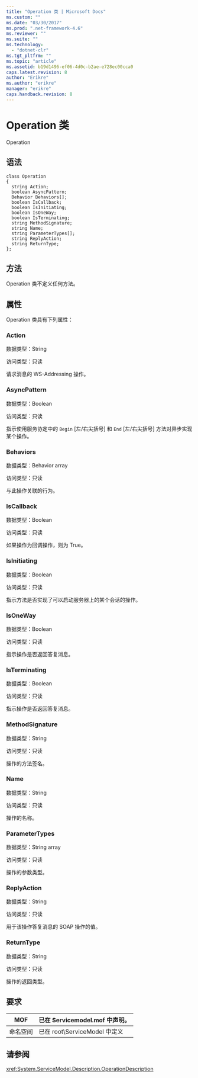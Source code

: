 ```yaml
---
title: "Operation 类 | Microsoft Docs"
ms.custom: ""
ms.date: "03/30/2017"
ms.prod: ".net-framework-4.6"
ms.reviewer: ""
ms.suite: ""
ms.technology: 
  - "dotnet-clr"
ms.tgt_pltfrm: ""
ms.topic: "article"
ms.assetid: b19d1496-ef06-4d0c-b2ae-e728ec00cca0
caps.latest.revision: 8
author: "Erikre"
ms.author: "erikre"
manager: "erikre"
caps.handback.revision: 8
---
```

# Operation 类
Operation  
  
## 语法  
  
```  
class Operation  
{  
  string Action;  
  boolean AsyncPattern;  
  Behavior Behaviors[];  
  boolean IsCallback;  
  boolean IsInitiating;  
  boolean IsOneWay;  
  boolean IsTerminating;  
  string MethodSignature;  
  string Name;  
  string ParameterTypes[];  
  string ReplyAction;  
  string ReturnType;  
};  
```  
  
## 方法  
 Operation 类不定义任何方法。  
  
## 属性  
 Operation 类具有下列属性：  
  
### Action  
 数据类型：String  
  
 访问类型：只读  
  
 请求消息的 WS\-Addressing 操作。  
  
### AsyncPattern  
 数据类型：Boolean  
  
 访问类型：只读  
  
 指示使用服务协定中的 `Begin` \[左\/右尖括号\] 和 `End` \[左\/右尖括号\] 方法对异步实现某个操作。  
  
### Behaviors  
 数据类型：Behavior array  
  
 访问类型：只读  
  
 与此操作关联的行为。  
  
### IsCallback  
 数据类型：Boolean  
  
 访问类型：只读  
  
 如果操作为回调操作，则为 True。  
  
### IsInitiating  
 数据类型：Boolean  
  
 访问类型：只读  
  
 指示方法是否实现了可以启动服务器上的某个会话的操作。  
  
### IsOneWay  
 数据类型：Boolean  
  
 访问类型：只读  
  
 指示操作是否返回答复消息。  
  
### IsTerminating  
 数据类型：Boolean  
  
 访问类型：只读  
  
 指示操作是否返回答复消息。  
  
### MethodSignature  
 数据类型：String  
  
 访问类型：只读  
  
 操作的方法签名。  
  
### Name  
 数据类型：String  
  
 访问类型：只读  
  
 操作的名称。  
  
### ParameterTypes  
 数据类型：String array  
  
 访问类型：只读  
  
 操作的参数类型。  
  
### ReplyAction  
 数据类型：String  
  
 访问类型：只读  
  
 用于该操作答复消息的 SOAP 操作的值。  
  
### ReturnType  
 数据类型：String  
  
 访问类型：只读  
  
 操作的返回类型。  
  
## 要求  
  
|MOF|已在 Servicemodel.mof 中声明。|  
|---------|------------------------------|  
|命名空间|已在 root\\ServiceModel 中定义|  
  
## 请参阅  
 <xref:System.ServiceModel.Description.OperationDescription>